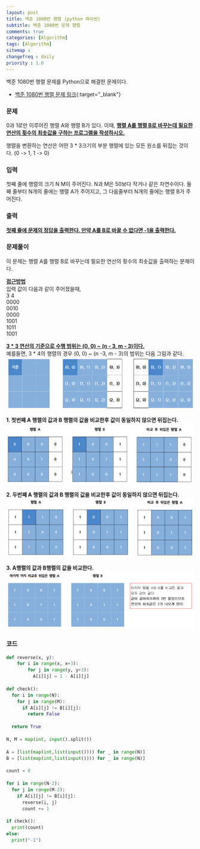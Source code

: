 ```yaml
---
layout: post
title: 백준 1080번 행렬 (python 파이썬)
subtitle: 백준 1080번 문제 행렬
comments: true
categories: [Algorithm]
tags: [Algorithm]
sitemap :
changefreq : daily
priority : 1.0
---
```

백준 1080번 행렬 문제를 Python으로 해결한 문제이다.  

* [백준 1080번 행렬 문제 링크](https://www.acmicpc.net/problem/1080){:target="_blank"}

### 문제 
0과 1로만 이루어진 행렬 A와 행렬 B가 있다. 이때, **<u>행렬 A를 행렬 B로 바꾸는데 필요한 연산의 횟수의 최솟값을 구하는 프로그램을 작성하시오.</u>**

행렬을 변환하는 연산은 어떤 3 * 3크기의 부분 행렬에 있는 모든 원소를 뒤집는 것이다. (0 -> 1, 1 -> 0)

### 입력
첫째 줄에 행렬의 크기 N M이 주어진다. N과 M은 50보다 작거나 같은 자연수이다. 둘째 줄부터 N개의 줄에는 행렬 A가 주어지고, 그 다음줄부터 N개의 줄에는 행렬 B가 주어진다.

### 출력
**<u>첫째 줄에 문제의 정답을 출력한다. 만약 A를 B로 바꿀 수 없다면 -1을 출력한다.</u>**

### 문제풀이
이 문제는 행렬 A를 행렬 B로 바꾸는데 필요한 연산의 횟수의 최솟값을 출력하는 문제이다.


**<u>접근방법</u>**  
입력 값이 다음과 같이 주어졌을때,  
3 4  
0000  
0010  
0000  
1001  
1011  
1001  

**<u>3 * 3 연산의 기준으로 수행 범위는 (0, 0) ~ (n - 3, m - 3)이다.</u>**  
예를들면, 3 * 4의 행렬의 경우 (0, 0) ~ (n -3, m - 3)의 범위는 다음 그림과 같다.
![3 * 3연산 그림](/img/algorithm/matrix.png)

**1. 첫번째 A 행렬의 값과 B 행렬의 값을 비교한후 값이 동일하지 않으면 뒤집는다.**
![첫번째 비교 후 뒤집은 행렬](/img/algorithm/matrix2.png)

**2. 두번째 A 행렬의 값과 B 행렬의 값을 비교한후 값이 동일하지 않으면 뒤집는다.**
![두번째 비교 후 뒤집은 행렬](/img/algorithm/matrix3.png)

**3. A행렬의 값과 B행렬의 값을 비교한다.**
![마지막 행렬 비교](/img/algorithm/matrix4.png)

### 코드
```python
def reverse(x, y):
    for i in range(x, x+3):
        for j in range(y, y+3):
          A[i][j] = 1 - A[i][j]

def check():
  for i in range(N):
    for j in range(M):
      if A[i][j] != B[i][j]:
        return False
  
  return True

N, M = map(int, input().split())

A = [list(map(int,list(input()))) for _ in range(N)]
B = [list(map(int,list(input()))) for _ in range(N)]

count = 0

for i in range(N-2):
  for j in range(M-2):
    if A[i][j] != B[i][j]:
      reverse(i, j)
      count += 1

if check():
  print(count)
else:
  print("-1")
```